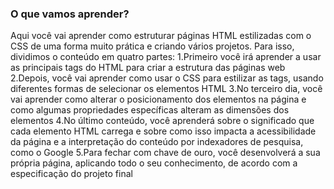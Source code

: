 ### O que vamos aprender?
Aqui você vai aprender como estruturar páginas HTML estilizadas com o CSS de uma forma muito prática e criando vários projetos.
Para isso, dividimos o conteúdo em quatro partes:
1.Primeiro você irá aprender a usar as principais tags do HTML para criar a estrutura das páginas web
2.Depois, você vai aprender como usar o CSS para estilizar as tags, usando diferentes formas de selecionar os elementos HTML
3.No terceiro dia, você vai aprender como alterar o posicionamento dos elementos na página e como algumas propriedades específicas alteram as dimensões dos elementos
4.No último conteúdo, você aprenderá sobre o significado que cada elemento HTML carrega e sobre como isso impacta a acessibilidade da página e a interpretação do conteúdo por indexadores de pesquisa, como o Google
5.Para fechar com chave de ouro, você desenvolverá a sua própria página, aplicando todo o seu conhecimento, de acordo com a especificação do projeto final
